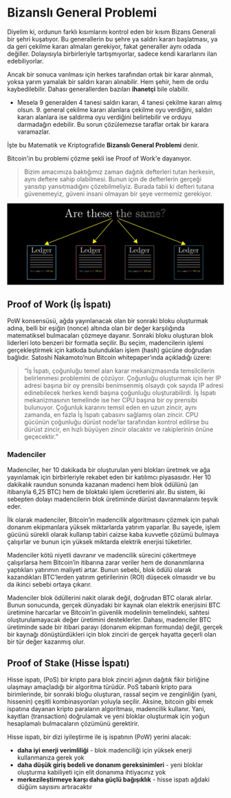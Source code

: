 # Bizanslı General Problemi

Diyelim ki, ordunun farklı kısımlarını kontrol eden bir kısım Bizans Generali bir şehri kuşatıyor. Bu generallerin bu şehre ya saldırı kararı başlatması, ya da geri çekilme kararı almaları gerekiyor, fakat generaller aynı odada değiller. Dolayısıyla birbirleriyle tartışmıyorlar, sadece kendi kararlarını ilan edebiliyorlar.

Ancak bir sonuca varılması için herkes tarafından ortak bir karar alınmalı, yoksa yarım yamalak bir saldırı kararı alınabilir. Hem şehir, hem de ordu kaybedilebilir. Dahası generallerden bazıları **ihanetçi** bile olabilir.

- Mesela 9 generalden 4 tanesi saldırı kararı, 4 tanesi çekilme kararı almış olsun. 9. general çekilme kararı alanlara çekilme oyu verdiğini, saldırı kararı alanlara ise saldırma oyu verdiğini belirtebilir ve orduyu darmadağın edebilir. Bu sorun çözülemezse taraflar ortak bir karara varamazlar.

İşte bu Matematik ve Kriptografide **Bizanslı General Problemi** denir.

Bitcoin'in bu problemi çözme şekli ise Proof of Work'e dayanıyor.

> Bizim amacımıza baktığımız zaman dağıtık defterleri tutan herkesin, aynı deftere sahip olabilmesi. Bunun için de defterlerin gerçeği yansıtıp yansıtmadığını çözebilmeliyiz. Burada tabii ki defteri tutana güvenemeyiz, güveni insani olmayan bir şeye vermemiz gerekiyor.

![](./is-it-same.png)

## Proof of Work (İş İspatı)

PoW konsensüsü, ağda yayınlanacak olan bir sonraki bloku oluşturmak adına, belli bir eşiğin (nonce) altında olan bir değer karşılığında matematiksel bulmacaları çözmeye dayanır. Sonraki bloku oluşturan blok liderleri loto benzeri bir formatla seçilir. Bu seçim, madencilerin işlemi gerçekleştirmek için katkıda bulundukları işlem (hash) gücüne doğrudan bağlıdır. Satoshi Nakamoto’nun Bitcoin whitepaper’ında açıkladığı üzere:

> “İş İspatı, çoğunluğu temel alan karar mekanizmasında temsilcilerin belirlenmesi problemini de çözüyor. Çoğunluğu oluşturmak için her IP adresi başına bir oy prensibi benimsenmiş olsaydı çok sayıda IP adresi edinebilecek herkes kendi başına çoğunluğu oluşturabilirdi. İş İspatı mekanizmasının temelinde ise her CPU başına bir oy prensibi bulunuyor. Çoğunluk kararını temsil eden en uzun zincir, aynı zamanda, en fazla İş İspatı çabasını sağlamış olan zincir. CPU gücünün çoğunluğu dürüst node’lar tarafından kontrol edilirse bu dürüst zincir, en hızlı büyüyen zincir olacaktır ve rakiplerinin önüne geçecektir.”

### Madenciler

Madenciler, her 10 dakikada bir oluşturulan yeni blokları üretmek ve ağa yayınlamak için birbirleriyle rekabet eden bir katılımcı piyasasıdır. Her 10 dakikalık raundun sonunda kazanan madenci hem blok ödülünü (an itibarıyla 6,25 BTC) hem de bloktaki işlem ücretlerini alır. Bu sistem, iki sebepten dolayı madencilerin blok üretiminde dürüst davranmalarını teşvik eder.

İlk olarak madenciler, Bitcoin’in madencilik algoritmasını çözmek için pahalı donanım ekipmanlara yüksek miktarlarda yatırım yaparlar. Bu sayede, işlem gücünü sürekli olarak kullanıp tabiri caizse kaba kuvvetle çözümü bulmaya çalışırlar ve bunun için yüksek miktarda elektrik enerjisi tüketirler.

Madenciler kötü niyetli davranır ve madencilik sürecini çökertmeye çalışırlarsa hem Bitcoin’in itibarına zarar veriler hem de donanımlarına yaptıkları yatırımın maliyeti artar. Bunun sebebi, blok ödülü olarak kazandıkları BTC’lerden yatırım getirilerinin (ROI) düşecek olmasıdır ve bu da ikinci sebebi ortaya çıkarır.

Madenciler blok ödüllerini nakit olarak değil, doğrudan BTC olarak alırlar. Bunun sonucunda, gerçek dünyadaki bir kaynak olan elektrik enerjisini BTC üretimine harcarlar ve Bitcoin’in güvenlik modelinin temelindeki, sahtesi oluşturulamayacak değer üretimini desteklerler. Dahası, madenciler BTC üretiminde sade bir itibari parayı (donanım ekipman formunda) değil, gerçek bir kaynağı dönüştürdükleri için blok zinciri de gerçek hayatta geçerli olan bir tür değer kazanmış olur.

## Proof of Stake (Hisse İspatı)

Hisse ispatı, (PoS) bir kripto para blok zinciri ağının dağıtık fikir birliğine ulaşmayı amaçladığı bir algoritma türüdür. PoS tabanlı kripto para birimlerinde, bir sonraki bloğu oluşturan, rassal seçim ve zenginliğin (yani, hissenin) çeşitli kombinasyonları yoluyla seçilir. Aksine, bitcoin gibi emek ispatına dayanan kripto paraların algoritması, madencilik kullanır. Yani, kayıtları (transaction) doğrulamak ve yeni bloklar oluşturmak için yoğun hesaplamalı bulmacaların çözümünü gerektirir.

Hisse ispatı, bir dizi iyileştirme ile iş ispatının (PoW) yerini alacak:

- **daha iyi enerji verimliliği** - blok madenciliği için yüksek enerji kullanmanıza gerek yok
- **daha düşük giriş bedeli ve donanım gereksinimleri** - yeni bloklar oluşturma kabiliyeti için elit donanıma ihtiyacınız yok
- **merkezileştirmeye karşı daha güçlü bağışıklık** - hisse ispatı ağdaki düğüm sayısını artıracaktır
